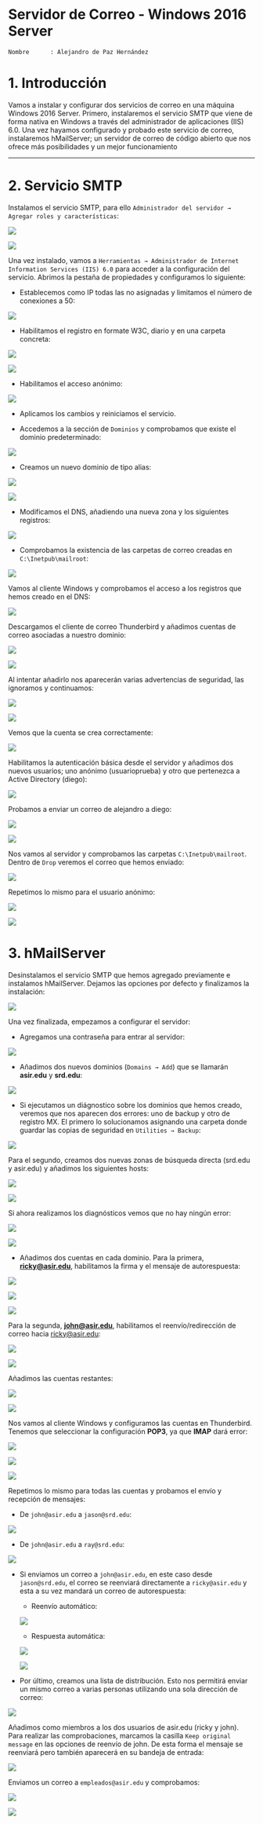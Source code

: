 # Servidor de Correo - Windows 2016 Server

```
Nombre      : Alejandro de Paz Hernández
```

# 1. Introducción

Vamos a instalar y configurar dos servicios de correo en una máquina Windows 2016 Server. Primero, instalaremos el servicio SMTP que viene de forma nativa en Windows a través del administrador de aplicaciones (IIS) 6.0. Una vez hayamos configurado y probado este servicio de correo, instalaremos hMailServer; un servidor de correo de código abierto que nos ofrece más posibilidades y un mejor funcionamiento

---

# 2. Servicio SMTP

Instalamos el servicio SMTP, para ello `Administrador del servidor → Agregar roles y características`:

![](img/1.png)

![](img/3.png)

Una vez instalado, vamos a `Herramientas → Administrador de Internet Information Services (IIS) 6.0` para acceder a la configuración del servicio. Abrimos la pestaña de propiedades y configuramos lo siguiente:

* Establecemos como IP todas las no asignadas y limitamos el número de conexiones a 50:

![](img/5.png)

* Habilitamos el registro en formate W3C, diario y en una carpeta concreta:

![](img/8.png)

![](img/7.png)

* Habilitamos el acceso anónimo:

![](img/6.png)

* Aplicamos los cambios y reiniciamos el servicio.

* Accedemos a la sección de `Dominios` y comprobamos que existe el dominio predeterminado:

![](img/9.png)

* Creamos un nuevo dominio de tipo alias:

![](img/srd3.png)

![](img/srd4.png)

* Modificamos el DNS, añadiendo una nueva zona y los siguientes registros:

![](img/srd.png)

* Comprobamos la existencia de las carpetas de correo creadas en `C:\Inetpub\mailroot`:

![](img/12.png)

Vamos al cliente Windows y comprobamos el acceso a los registros que hemos creado en el DNS:

![](img/srd2.png)

Descargamos el cliente de correo Thunderbird y añadimos cuentas de correo asociadas a nuestro dominio:

![](img/26.png)

![](img/25.png)

Al intentar añadirlo nos aparecerán varias advertencias de seguridad, las ignoramos y continuamos:

![](img/27.png)

![](img/28.png)

Vemos que la cuenta se crea correctamente:

![](img/29.png)

Habilitamos la autenticación básica desde el servidor y añadimos dos nuevos usuarios; uno anónimo (usuarioprueba) y otro que pertenezca a Active Directory (diego):

![](img/31.png)

Probamos a enviar un correo de alejandro a diego:

![](img/32.png)

![](img/33.png)

Nos vamos al servidor y comprobamos las carpetas `C:\Inetpub\mailroot`. Dentro de `Drop` veremos el correo que hemos enviado:

![](img/34.png)

Repetimos lo mismo para el usuario anónimo:

![](img/35.png)

![](img/36.png)


# 3. hMailServer

Desinstalamos el servicio SMTP que hemos agregado previamente e instalamos hMailServer. Dejamos las opciones por defecto y finalizamos la instalación:

![](img/45.png)

Una vez finalizada, empezamos a configurar el servidor:

* Agregamos una contraseña para entrar al servidor:

![](img/46.png)

* Añadimos dos nuevos dominios (`Domains → Add`) que se llamarán **asir.edu** y **srd.edu**:

![](img/47.png)

* Si ejecutamos un diágnostico sobre los dominios que hemos creado, veremos que nos aparecen dos errores: uno de backup y otro de registro MX. El primero lo solucionamos asignando una carpeta donde guardar las copias de seguridad en `Utilities → Backup`:

![](img/49.png)

Para el segundo, creamos dos nuevas zonas de búsqueda directa (srd.edu y asir.edu) y añadimos los siguientes hosts:

![](img/58.png)

![](img/59.png)

Si ahora realizamos los diagnósticos vemos que no hay ningún error:

![](img/60.png)

![](img/61.png)

* Añadimos dos cuentas en cada dominio. Para la primera, **ricky@asir.edu**, habilitamos la firma y el mensaje de autorespuesta:

![](img/50.png)

![](img/51.png)

![](img/52.png)

Para la segunda, **john@asir.edu**, habilitamos el reenvío/redirección de correo hacia ricky@asir.edu:

![](img/53.png)

![](img/54.png)

Añadimos las cuentas restantes:

![](img/55.png)

![](img/56.png)

Nos vamos al cliente Windows y configuramos las cuentas en Thunderbird. Tenemos que seleccionar la configuración **POP3**, ya que **IMAP** dará error:

![](img/68.png)

![](img/69.png)

![](img/70.png)

Repetimos lo mismo para todas las cuentas y probamos el envío y recepción de mensajes:

* De `john@asir.edu` a `jason@srd.edu`:

![](img/74.png)

* De `john@asir.edu` a `ray@srd.edu`:

![](img/75.png)

* Si enviamos un correo a `john@asir.edu`, en este caso desde `jason@srd.edu`, el correo se reenviará directamente a `ricky@asir.edu` y esta a su vez mandará un correo de autorespuesta:
    
    * Reenvío automático: 

    ![](img/77.png)

    * Respuesta automática:

    ![](img/78.png)

    ![](img/79.png)

* Por último, creamos una lista de distribución. Esto nos permitirá enviar un mismo correo a varias personas utilizando una sola dirección de correo:

![](img/80.png)

Añadimos como miembros a los dos usuarios de asir.edu (ricky y john). Para realizar las comprobaciones, marcamos la casilla `Keep original message` en las opciones de reenvío de john. De esta forma el mensaje se reenviará pero también aparecerá en su bandeja de entrada:

![](img/83.png)

Enviamos un correo a `empleados@asir.edu` y comprobamos:

![](img/84.png)

![](img/85.png)
    















